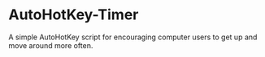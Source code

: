 AutoHotKey-Timer
================

A simple AutoHotKey script for encouraging computer users to get up and move around more often.
